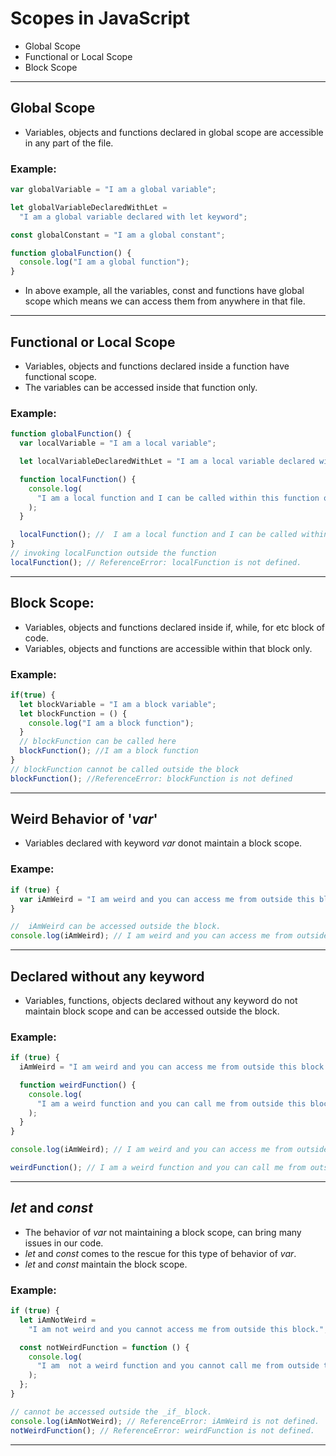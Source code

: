 # Scopes in JavaScript

- Global Scope
- Functional or Local Scope
- Block Scope

---

## Global Scope

- Variables, objects and functions declared in global scope are accessible in any part of the file.

### Example:

```js
var globalVariable = "I am a global variable";

let globalVariableDeclaredWithLet =
  "I am a global variable declared with let keyword";

const globalConstant = "I am a global constant";

function globalFunction() {
  console.log("I am a global function");
}
```

- In above example, all the variables, const and functions have global scope which means we can access them from anywhere in that file.

---

## Functional or Local Scope

- Variables, objects and functions declared inside a function have functional scope.
- The variables can be accessed inside that function only.

### Example:

```js
function globalFunction() {
  var localVariable = "I am a local variable";

  let localVariableDeclaredWithLet = "I am a local variable declared with let";

  function localFunction() {
    console.log(
      "I am a local function and I can be called within this function only"
    );
  }

  localFunction(); //  I am a local function and I can be called within this function only
}
// invoking localFunction outside the function
localFunction(); // ReferenceError: localFunction is not defined.
```

---

## Block Scope:

- Variables, objects and functions declared inside if, while, for etc block of code.
- Variables, objects and functions are accessible within that block only.

### Example:

```js
if(true) {
  let blockVariable = "I am a block variable";
  let blockFunction = () {
    console.log("I am a block function");
  }
  // blockFunction can be called here
  blockFunction(); //I am a block function
}
// blockFunction cannot be called outside the block
blockFunction(); //ReferenceError: blockFunction is not defined
```

---

## Weird Behavior of '_var_'

- Variables declared with keyword _var_ donot maintain a block scope.

### Exampe:

```js
if (true) {
  var iAmWeird = "I am weird and you can access me from outside this block.";
}

//  iAmWeird can be accessed outside the block.
console.log(iAmWeird); // I am weird and you can access me from outside this block.
```

---

## Declared without any keyword

- Variables, functions, objects declared without any keyword do not maintain block scope and can be accessed outside the block.

### Example:

```js
if (true) {
  iAmWeird = "I am weird and you can access me from outside this block.";

  function weirdFunction() {
    console.log(
      "I am a weird function and you can call me from outside this block"
    );
  }
}

console.log(iAmWeird); // I am weird and you can access me from outside this block.

weirdFunction(); // I am a weird function and you can call me from outside this block
```

---

## _let_ and _const_

- The behavior of _var_ not maintaining a block scope, can bring many issues in our code.
- _let_ and _const_ comes to the rescue for this type of behavior of _var_.
- _let_ and _const_ maintain the block scope.

### Example:

```js
if (true) {
  let iAmNotWeird =
    "I am not weird and you cannot access me from outside this block.";

  const notWeirdFunction = function () {
    console.log(
      "I am  not a weird function and you cannot call me from outside this block"
    );
  };
}

// cannot be accessed outside the _if_ block.
console.log(iAmNotWeird); // ReferenceError: iAmWeird is not defined.
notWeirdFunction(); // ReferenceError: weirdFunction is not defined.
```

---
